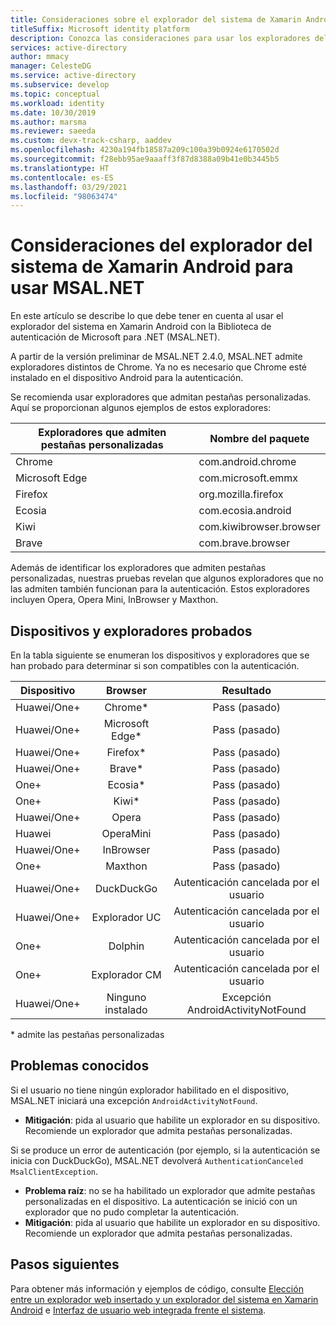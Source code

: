 ```yaml
---
title: Consideraciones sobre el explorador del sistema de Xamarin Android con (MSAL.NET) | Azure
titleSuffix: Microsoft identity platform
description: Conozca las consideraciones para usar los exploradores del sistema en Xamarin Android con la Biblioteca de autenticación de Microsoft para .NET (MSAL.NET).
services: active-directory
author: mmacy
manager: CelesteDG
ms.service: active-directory
ms.subservice: develop
ms.topic: conceptual
ms.workload: identity
ms.date: 10/30/2019
ms.author: marsma
ms.reviewer: saeeda
ms.custom: devx-track-csharp, aaddev
ms.openlocfilehash: 4230a194fb18587a209c100a39b0924e6170502d
ms.sourcegitcommit: f28ebb95ae9aaaff3f87d8388a09b41e0b3445b5
ms.translationtype: HT
ms.contentlocale: es-ES
ms.lasthandoff: 03/29/2021
ms.locfileid: "98063474"
---
```

#  <a name="xamarin-android-system-browser-considerations-for-using-msalnet"></a>Consideraciones del explorador del sistema de Xamarin Android para usar MSAL.NET

En este artículo se describe lo que debe tener en cuenta al usar el explorador del sistema en Xamarin Android con la Biblioteca de autenticación de Microsoft para .NET (MSAL.NET).

A partir de la versión preliminar de MSAL.NET 2.4.0, MSAL.NET admite exploradores distintos de Chrome. Ya no es necesario que Chrome esté instalado en el dispositivo Android para la autenticación.

Se recomienda usar exploradores que admitan pestañas personalizadas. Aquí se proporcionan algunos ejemplos de estos exploradores:

| Exploradores que admiten pestañas personalizadas | Nombre del paquete |
|------| ------- |
|Chrome | com.android.chrome|
|Microsoft Edge | com.microsoft.emmx|
|Firefox | org.mozilla.firefox|
|Ecosia | com.ecosia.android|
|Kiwi | com.kiwibrowser.browser|
|Brave | com.brave.browser|

Además de identificar los exploradores que admiten pestañas personalizadas, nuestras pruebas revelan que algunos exploradores que no las admiten también funcionan para la autenticación. Estos exploradores incluyen Opera, Opera Mini, InBrowser y Maxthon. 

## <a name="tested-devices-and-browsers"></a>Dispositivos y exploradores probados
En la tabla siguiente se enumeran los dispositivos y exploradores que se han probado para determinar si son compatibles con la autenticación.

| Dispositivo | Browser     |  Resultado  | 
| ------------- |:-------------:|:-----:|
| Huawei/One+ | Chrome\* | Pass (pasado)|
| Huawei/One+ | Microsoft Edge\* | Pass (pasado)|
| Huawei/One+ | Firefox\* | Pass (pasado)|
| Huawei/One+ | Brave\* | Pass (pasado)|
| One+ | Ecosia\* | Pass (pasado)|
| One+ | Kiwi\* | Pass (pasado)|
| Huawei/One+ | Opera | Pass (pasado)|
| Huawei | OperaMini | Pass (pasado)|
| Huawei/One+ | InBrowser | Pass (pasado)|
| One+ | Maxthon | Pass (pasado)|
| Huawei/One+ | DuckDuckGo | Autenticación cancelada por el usuario|
| Huawei/One+ | Explorador UC | Autenticación cancelada por el usuario|
| One+ | Dolphin | Autenticación cancelada por el usuario|
| One+ | Explorador CM | Autenticación cancelada por el usuario|
| Huawei/One+ | Ninguno instalado | Excepción AndroidActivityNotFound|

\* admite las pestañas personalizadas

## <a name="known-issues"></a>Problemas conocidos

Si el usuario no tiene ningún explorador habilitado en el dispositivo, MSAL.NET iniciará una excepción `AndroidActivityNotFound`.  
  - **Mitigación**: pida al usuario que habilite un explorador en su dispositivo. Recomiende un explorador que admita pestañas personalizadas.

Si se produce un error de autenticación (por ejemplo, si la autenticación se inicia con DuckDuckGo), MSAL.NET devolverá `AuthenticationCanceled MsalClientException`. 
  - **Problema raíz**: no se ha habilitado un explorador que admite pestañas personalizadas en el dispositivo. La autenticación se inició con un explorador que no pudo completar la autenticación. 
  - **Mitigación**: pida al usuario que habilite un explorador en su dispositivo. Recomiende un explorador que admita pestañas personalizadas.

## <a name="next-steps"></a>Pasos siguientes
Para obtener más información y ejemplos de código, consulte [Elección entre un explorador web insertado y un explorador del sistema en Xamarin Android](https://github.com/AzureAD/microsoft-authentication-library-for-dotnet/wiki/MSAL.NET-uses-web-browser#choosing-between-embedded-web-browser-or-system-browser-on-xamarinandroid) e [Interfaz de usuario web integrada frente el sistema](msal-net-web-browsers.md#embedded-vs-system-web-ui).  